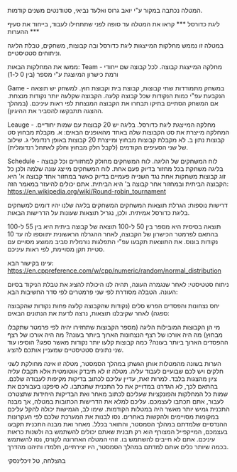 המטלה נכתבה במקור ע"י יואב גרוס ואלעד נביאי, סטודנטים משנים קודמות.

ליגת כדורסל
*** קראו את המטלה עד סופה לפני שתתחילו לעבוד, בייחוד את סעיף ההערות ***

במטלה זו נממש מחלקות המייצגות ליגת כדורסל ובה קבוצות, משחקים, טבלת הליגה וניתוחים סטטיסטיים.

ממשו את המחלקות הבאות:
Team - מחלקה המייצגת קבוצה. לכל קבוצה שם ייחודי ורמת כישרון המיוצגת ע"י מספר (בין 0 ל-1)

Game - במשחק מתמודדות שתי קבוצות, קבוצת בית וקבוצת חוץ. למשחק יש תוצאה הנקבעת עפ"י כמות הנקודות שכל קבוצה קלעה. הקבוצה שקלעה יותר נקודות מנצחת. אם המשחק הסתיים בתיקו תבחרו את הקבוצה המנצחת לפי ראות עיניכם. (במהלך ההצגה תתבקשו להסביר את ההיגיון).

Leauge - מחלקה המייצגת ליגת כדורסל. בליגה יש 20 קבוצות עם שמות יחודיים. המחלקה מייצרת את סט הקבוצות שלה באחד מהאופנים הבאים:
א. מקבלת מבחוץ סט קבוצות נתון ב. לא מקבלת קבוצות מבחוץ ומייצרת 20 קבוצות באופן רנדומלי ג. שילוב של שני הסעיפים הקודמים (לקבל חלק מבחוץ וחלק לאתחל רנדומלית).

Schedule - לוח המשחקים של הליגה. לוח המשחקים מחולק למחזורים וכל קבוצה בליגה משחקת בכל מחזור בדיוק פעם אחת. לוח המשחקים מייצג עונה שלמה ולכן כל זוג קבוצות משחקות אחת נגד השנייה פעמיים בדיוק כאשר במחזור אחד קבוצה א' היא הקבוצה הביתית ובמחזור אחר קבוצה ב' היא הביתית. אתם יכולים להיעזר במאמר הזה: https://en.wikipedia.org/wiki/Round-robin_tournament

דרישות נוספות:
הגרלת תוצאות המשחקים
המשחקים בליגה שלנו יהיו דומים למשחקים בליגת כדורסל אמיתית. ולכן, נגריל תוצאות שעונות על הדרישות הבאות.

תוצאה בסיסית היא מספר בין 50 ל-100
תוצאה של קבוצה ביתית היא בין 55 ל-100
בהתאם לפרמטר הכישרון של הקבוצה, לאחר ההגרלה הראשונית יתווספו לה עד 10 נקודות בונוס.
את התוצאות תקבעו עפ"י התפלגות נורמלית סביב ממוצע מסויים עם סטיית תקן מסויימת, לפי ראות עיניכם.

עיינו בקישור הבא: https://en.cppreference.com/w/cpp/numeric/random/normal_distribution

ניתוח סטטיסטי:
לאחר שנגמרה העונה, תהיה לנו היכולת להציג את טבלת הניקוד בסיום העונה. הטבלה מסודרת לפי שני פרמטרים לפי סדר החשיבות הבא:

יחס נצחונות והפסדים
הפרש סלים (נקודות שהקבוצה קלעה פחות נקודות שהקבוצה ספגה)
לאחר שקיבלנו תוצאות, נרצה לדעת את הנתונים הבאים:

מי הן הקבוצות המובילות הליגה (מספר הקבוצות שתחזירו יהיה לפי פרמטר שתקבלו מבחוץ)
מה היה אורכו של רצף הנצחונות הארוך ביותר בעונה?
מה היה אורכו של רצף ההפסדים הארוך ביותר בעונה?
כמה קבוצות קלעו יותר נקודות מאשר ספגו?
הוסיפו עוד שני נתונים סטטיסטיים שמעניין אותכם להציג.

הערות
בשונה מהמטלות אותן הגשתן במהלך הסמסטר, מטלה זו אינה מחולקת לשני חלקים ויש לכם שבועיים לעבוד עליה.
מטלה זו לא תיבדק אוטומטית אלא תקבלו עליה ציון מהצגות בלבד.
למרות זאת, עדיין עליכם לכתוב בדיקות מקיפות לעבודה שלכם.
בהתאם לכך, לא הגדרנו במדוייק את כל התכנית שתכתבו. לא סיפקנו בעבורכם את שמות כל המחלקות והפונקציות שעליכם לכתוב מאחר ואת הבדיקות היחידות שתצטרכו לעבור, אתם תכתבו לעצמכם. עליכם למלא את הדרישות הכתובות במטלה, אך מבנה התכנית גמיש יותר מאשר היה במטלות הקודמות. שימו לב, הגמישות יכולה להקל עליכם במקומות מסויימים ולהקשות באחרים. נסו לבנות את המערכת שלכם לפי העקרונות ההנדסיים שלמדתם במהלך הסמסטר, והתואר בכלל.
מאחר ואת מבנה התכנית תקבעו בעצמכם, המייקפייל המצורף הוא רק תבנית שאתם יכולים להשתמש בה ולשנות כראות עיניכם. אתם לא חייבים להשתמש בו.
זוהי המטלה האחרונה לקורס, נסו להשתמש בכמה שיותר כלים אותם למדתם במהלך הסמסטר, היו יצירתיים, תלמדו ותיהנו מהדרך.

בהצלחה, טל זיכלינסקי

